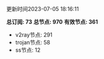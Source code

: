 更新时间2023-07-05 18:16:11

**总订阅: 73**
**总节点: 970**
**有效节点: 361**
- v2ray节点: 291
- trojan节点: 58
- ss节点: 12
